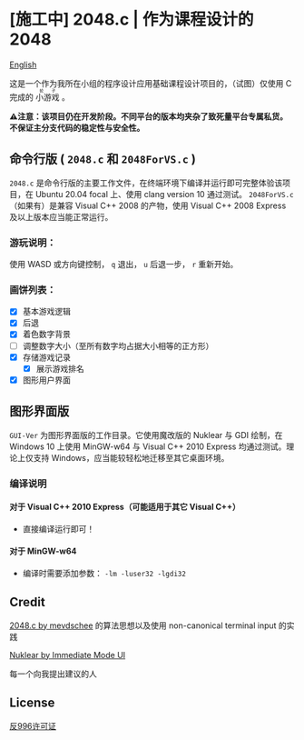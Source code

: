 # [施工中] 2048.c | 作为课程设计的 2048

[English](README.md)

这是一个作为我所在小组的程序设计应用基础课程设计项目的，（试图）仅使用 C 完成的 <ruby><rb>小游戏</rb><rt>轮子</rt></ruby> 。

**⚠注意：该项目仍在开发阶段。不同平台的版本均夹杂了致死量平台专属私货。不保证主分支代码的稳定性与安全性。**

## 命令行版 ( `2048.c` 和 `2048ForVS.c` )

`2048.c` 是命令行版的主要工作文件，在终端环境下编译并运行即可完整体验该项目，在 Ubuntu 20.04 focal 上、使用 clang version 10 通过测试。 `2048ForVS.c` （如果有）是兼容 Visual C++ 2008 的产物，使用 Visual C++ 2008 Express 及以上版本应当能正常运行。

### 游玩说明：

使用 WASD 或方向键控制， `q` 退出， `u` 后退一步， `r` 重新开始。

### 画饼列表：

- [X] 基本游戏逻辑
- [X] 后退
- [X] 着色数字背景
- [ ] 调整数字大小（至所有数字均占据大小相等的正方形）
- [X] 存储游戏记录
  - [X] 展示游戏排名
- [X] 图形用户界面

## 图形界面版 

`GUI-Ver` 为图形界面版的工作目录。它使用魔改版的 Nuklear 与 GDI 绘制，在 Windows 10 上使用 MinGW-w64 与 Visual C++ 2010 Express 均通过测试。理论上仅支持 Windows，应当能较轻松地迁移至其它桌面环境。

### 编译说明

#### 对于 Visual C++ 2010 Express（可能适用于其它 Visual C++）

- 直接编译运行即可！

#### 对于 MinGW-w64

- 编译时需要添加参数： `-lm -luser32 -lgdi32`

## Credit

[2048.c by mevdschee](https://github.com/mevdschee/2048.c) 的算法思想以及使用 non-canonical terminal input 的实践

[Nuklear by Immediate Mode UI](https://github.com/immediate-mode-ui/Nuklear/)

每一个向我提出建议的人

## License

[反996许可证](LICENSE)